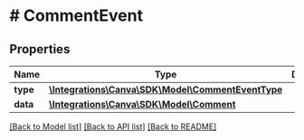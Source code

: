 # # CommentEvent

## Properties

Name | Type | Description | Notes
------------ | ------------- | ------------- | -------------
**type** | [**\Integrations\Canva\SDK\Model\CommentEventType**](CommentEventType.md) |  |
**data** | [**\Integrations\Canva\SDK\Model\Comment**](Comment.md) |  |

[[Back to Model list]](../../README.md#models) [[Back to API list]](../../README.md#endpoints) [[Back to README]](../../README.md)
